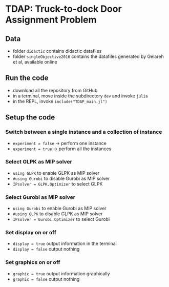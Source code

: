 # TDAP: Truck-to-dock Door Assignment Problem

## Data
- folder `didactic` contains didactic datafiles 
- folder `singleObjective2016` contains the datafiles generated by Gelareh et al, available online

## Run the code
- download all the repository from GitHub
- in a terminal, move inside the subdirectory `dev` and invoke `julia`
- in the REPL, invoke `include("TDAP_main.jl")`

## Setup the code

### Switch between a single instance and a collection of instance
- `experiment = false`   → perform one instance
- `experiment = true`    → perform all the instances

### Select GLPK as MIP solver
- `using GLPK`                   to enable GLPK as MIP solver
- `#using Gurobi`                to disable Gurobi as MIP solver
- `IPsolver = GLPK.Optimizer`    to select GLPK 

### Select Gurobi as MIP solver
- `using Gurobi`                 to enable Gurobi as MIP solver
- `#using GLPK`                  to disable GLPK as MIP solver
- `IPsolver = Gurobi.Optimizer`  to select Gurobi 

### Set display on or off
- `display = true`      output information in the terminal
- `display = false`     output nothing

### Set graphics on or off
- `graphic = true`      output information graphically
- `graphic = false`     output nothing